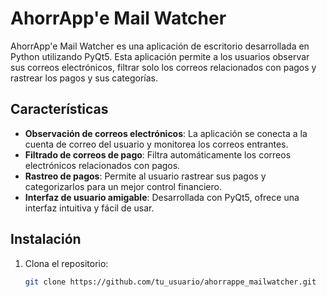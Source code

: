 # AhorrApp'e Mail Watcher

AhorrApp'e Mail Watcher es una aplicación de escritorio desarrollada en Python utilizando PyQt5. Esta aplicación permite a los usuarios observar sus correos electrónicos, filtrar solo los correos relacionados con pagos y rastrear los pagos y sus categorías.

## Características

- **Observación de correos electrónicos**: La aplicación se conecta a la cuenta de correo del usuario y monitorea los correos entrantes.
- **Filtrado de correos de pago**: Filtra automáticamente los correos electrónicos relacionados con pagos.
- **Rastreo de pagos**: Permite al usuario rastrear sus pagos y categorizarlos para un mejor control financiero.
- **Interfaz de usuario amigable**: Desarrollada con PyQt5, ofrece una interfaz intuitiva y fácil de usar.

## Instalación

1. Clona el repositorio:
   ```sh
   git clone https://github.com/tu_usuario/ahorrappe_mailwatcher.git